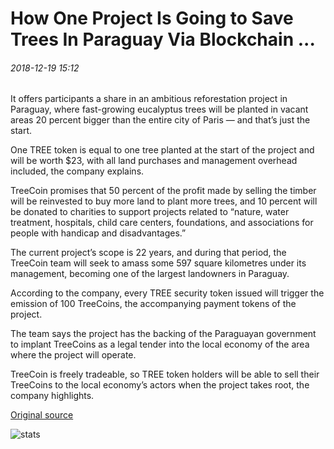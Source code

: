 # How One Project Is Going to Save Trees In Paraguay Via Blockchain ...

###### 2018-12-19 15:12

It offers participants a share in an ambitious reforestation project in Paraguay, where fast-growing eucalyptus trees will be planted in vacant areas 20 percent bigger than the entire city of Paris — and that’s just the start.

One TREE token is equal to one tree planted at the start of the project and will be worth $23, with all land purchases and management overhead included, the company explains.

TreeCoin promises that 50 percent of the profit made by selling the timber will be reinvested to buy more land to plant more trees, and 10 percent will be donated to charities to support projects related to “nature, water treatment, hospitals, child care centers, foundations, and associations for people with handicap and disadvantages.”

The current project’s scope is 22 years, and during that period, the TreeCoin team will seek to amass some 597 square kilometres under its management, becoming one of the largest landowners in Paraguay.

According to the company, every TREE security token issued will trigger the emission of 100 TreeCoins, the accompanying payment tokens of the project.

The team says the project has the backing of the Paraguayan government to implant TreeCoins as a legal tender into the local economy of the area where the project will operate.

TreeCoin is freely tradeable, so TREE token holders will be able to sell their TreeCoins to the local economy’s actors when the project takes root, the company highlights.

[Original source](https://cointelegraph.com/news/how-one-project-is-going-to-save-trees-in-paraguay-via-blockchain)

![stats](https://c.statcounter.com/11760860/0/a89fa40b/1/ "stats")